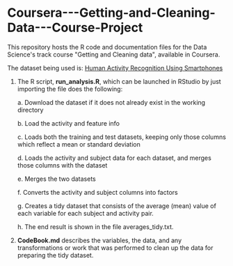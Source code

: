 # Coursera---Getting-and-Cleaning-Data---Course-Project

This repository hosts the R code and documentation files for the Data Science's track course "Getting and Cleaning data", available in Coursera.

The dataset being used is: [Human Activity Recognition Using Smartphones](http://archive.ics.uci.edu/ml/datasets/Human+Activity+Recognition+Using+Smartphones)

1. The R script, **run_analysis.R**, which can be launched in RStudio by just importing the file does the following:

   a. Download the dataset if it does not already exist in the working directory

   b. Load the activity and feature info

   c. Loads both the training and test datasets, keeping only those columns which reflect a mean or standard deviation

   d. Loads the activity and subject data for each dataset, and merges those columns with the dataset

   e. Merges the two datasets

   f. Converts the activity and subject columns into factors

   g. Creates a tidy dataset that consists of the average (mean) value of each variable for each subject and activity pair.

   h. The end result is shown in the file averages_tidy.txt.
   
2. **CodeBook.md** describes the variables, the data, and any transformations or work that was performed to clean up the data for            preparing the tidy dataset.
